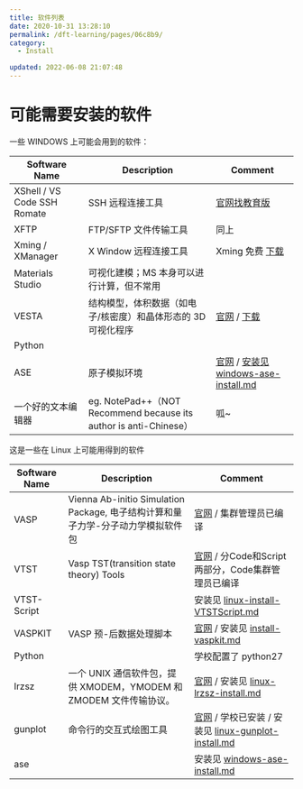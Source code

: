 ```yaml
---
title: 软件列表
date: 2020-10-31 13:28:10
permalink: /dft-learning/pages/06c8b9/
category:
  - Install

updated: 2022-06-08 21:07:48
---
```


# 可能需要安装的软件

一些 WINDOWS 上可能会用到的软件：

| Software Name               | Description                                                  | Comment                                                      |
| --------------------------- | ------------------------------------------------------------ | ------------------------------------------------------------ |
| XShell / VS Code SSH Romate | SSH 远程连接工具                                              | [官网找教育版](https://www.netsarang.com/zh/free-for-home-school/) |
| XFTP                        | FTP/SFTP 文件传输工具                                         | 同上                                                         |
| Xming / XManager            | X Window 远程连接工具                                         | Xming 免费 [下载](http://www1.udel.edu/topics/connect/sw/xming/) |
| Materials Studio            | 可视化建模；MS 本身可以进行计算，但不常用                     |                                                              |
| VESTA                       | 结构模型，体积数据（如电子/核密度）和晶体形态的 3D 可视化程序  | [官网](http://jp-minerals.org/vesta/en/) / [下载](http://jp-minerals.org/vesta/en/download.html) |
| Python                      |                                                              |                                                              |
| ASE                         | 原子模拟环境                                                 | [官网](http://wiki.fysik.dtu.dk/ase) / [安装见windows-ase-install.md](03.install-ase.md) |
| 一个好的文本编辑器          | eg. NotePad++（NOT Recommend because its author is anti-Chinese） | 呱~                                                          |

这是一些在 Linux 上可能用得到的软件

| Software Name | Description                                                  | Comment                                                      |
| ------------- | ------------------------------------------------------------ | ------------------------------------------------------------ |
| VASP          | Vienna Ab-initio Simulation Package, 电子结构计算和量子力学-分子动力学模拟软件包 | [官网](http://www.vasp.at/) / 集群管理员已编译               |
| VTST          | Vasp TST(transition state theory) Tools                      | [官网](http://theory.cm.utexas.edu/vtsttools/index.html) / 分Code和Script两部分，Code集群管理员已编译 |
| VTST-Script   |                                                              | 安装见 [linux-install-VTSTScript.md](22.linux-install-vtstScript.md) |
| VASPKIT       | VASP 预-后数据处理脚本                                        | [官网](https://vaspkit.com/index.html) / 安装见 [install-vaspkit.md](21.linux-install-vaspkit.md) |
| Python        |                                                              | 学校配置了 python27                                           |
| Irzsz         | 一个 UNIX 通信软件包，提供 XMODEM，YMODEM 和 ZMODEM 文件传输协议。 | [官网](https://ohse.de/uwe/software/lrzsz.html) / 安装见 [linux-lrzsz-install.md](23.linux-install-lrzsz.md) |
| gunplot       | 命令行的交互式绘图工具                                       | [官网](http://www.gnuplot.info/) / 学校已安装 / 安装见 [linux-gunplot-install.md](32.linux-install-gnuplot.md) |
| ase           |                                                              | 安装见 [windows-ase-install.md](03.install-ase.md) |
